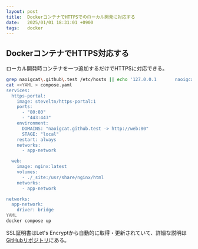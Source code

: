 ```yaml
---
layout: post
title:  DockerコンテナでHTTPSでのローカル開発に対応する
date:   2025/01/01 18:31:01 +0900
tags:   docker
---
```


## DockerコンテナでHTTPS対応する

ローカル開発時コンテナを一つ追加するだけでHTTPSに対応できる。

```sh
grep naoigcat\.github\.test /etc/hosts || echo '127.0.0.1       naoigcat.github.test' | sudo tee -a /etc/hosts
cat <<YAML > compose.yaml
services:
  https-portal:
    image: steveltn/https-portal:1
    ports:
      - "80:80"
      - "443:443"
    environment:
      DOMAINS: "naoigcat.github.test -> http://web:80"
      STAGE: "local"
    restart: always
    networks:
      - app-network

  web:
    image: nginx:latest
    volumes:
      - ./_site:/usr/share/nginx/html
    networks:
      - app-network

networks:
  app-network:
    driver: bridge
YAML
docker compose up
```

SSL証明書はLet's Encryptから自動的に取得・更新されていて、詳細な説明は[GitHubリポジトリ](https://github.com/SteveLTN/https-portal)にある。

